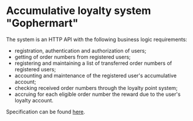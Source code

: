 # Accumulative loyalty system "Gophermart"

The system is an HTTP API with the following business logic requirements:

* registration, authentication and authorization of users;
* getting of order numbers from registered users;
* registering and maintaining a list of transferred order numbers of registered users;
* accounting and maintenance of the registered user's accumulative account;
* checking received order numbers through the loyalty point system;
* accruing for each eligible order number the reward due to the user's loyalty account.

Specification can be found [here](https://github.com/DrGermanius/Gophermart/blob/master/SPECIFICATION.md).
